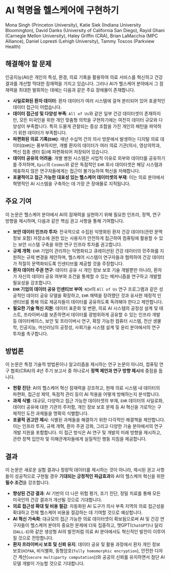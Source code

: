 # AI 혁명을 헬스케어에 구현하기

Mona Singh (Princeton University), Katie Siek (Indiana University Bloomington), David Danks (University of California San Diego), Rayid Ghani (Carnegie Mellon University), Haley Griffin (CRA), Brian LaMacchia (MPC Alliance), Daniel Lopresti (Lehigh University), Tammy Toscos (Parkview Health)

## 해결해야 할 문제

인공지능(AI)은 개인의 특성, 환경, 의료 기록을 활용하여 의료 서비스를 혁신하고 건강 결과를 개선할 막대한 잠재력을 가지고 있습니다. 그러나 AI가 헬스케어 분야에서 그 잠재력을 최대한 발휘하는 데에는 다음과 같은 주요 장애물이 존재합니다.

* **사일로화된 환자 데이터**: 환자 데이터가 여러 시스템에 걸쳐 분리되어 있어 포괄적인 데이터 접근이 어렵습니다.
* **데이터 접근성 및 다양성 부족**: `All of Us`와 같은 일부 건강 데이터셋이 존재하지만, 모든 미국인을 위한 개인 맞춤형 의학을 구현하기에는 여전히 데이터 규모와 다양성이 부족합니다. 특히 드물게 관찰되는 증상 조합을 가진 개인의 패턴을 파악하기 위한 데이터가 부족합니다.
* **파편화된 의료 기록(`EHR`)**: 매년 수십억 건의 의사 방문에서 발생하는 디지털 의료 데이터(`EHR`)는 풍부하지만, 개별 환자의 데이터가 여러 의료 기관(의사, 영상의학과, 백신 접종 센터 등)에 파편화되어 저장되어 있습니다.
* **데이터 공유의 어려움**: 개별 병원 시스템은 사업적 이유로 외부와 데이터를 공유하기를 주저하며, `Epic`의 `Cosmos`와 같은 독점적인 `EHR` 회사 데이터셋은 해당 시스템과 제휴하지 않은 연구자들에게는 접근이 불가능하여 혁신을 저해합니다.
* **포괄적이고 접근 가능한 대표성 있는 헬스케어 데이터셋의 부재**: 이는 의료 분야에서 혁명적인 AI 시스템을 구축하는 데 가장 큰 장애물로 지적됩니다.

## 주요 기여

이 논문은 헬스케어 분야에서 AI의 잠재력을 실현하기 위해 필요한 인프라, 정책, 연구 방향을 제시하며, 다음과 같은 핵심 권고 사항을 통해 기여합니다.

* **보안 데이터 인프라 투자**: 전국적으로 수집된 익명화된 환자 건강 데이터(관련 문맥 정보 포함) 저장소에 권한 있는 사용자가 안전하게 접근하여 컴퓨팅에 활용할 수 있는 보안 시스템 구축을 위한 연구 인프라 투자를 권고합니다.
* **규제 개혁**: `EHR` 기업이 관리하는 익명화되고 큐레이션된 건강 데이터의 민주화를 지원하는 규제 변경을 제안하며, 헬스케어 시스템이 연구자들과 협력하여 건강 데이터가 적절히 문맥화되도록 인센티브를 제공할 것을 주장합니다.
* **환자 데이터 주권 연구**: 데이터 공유 시 개인 정보 보호 기술 개발뿐만 아니라, 환자가 자신의 데이터 공유 여부와 조건을 통제할 수 있는 메커니즘을 연구하고 개발할 필요성을 강조합니다.
* **`EHR` 기업의 데이터 공유 인센티브 부여**: `NIH`의 `All of Us` 연구 프로그램과 같은 성공적인 데이터 공유 모델을 확장하고, `EHR` 채택을 장려했던 것과 유사한 재정적 인센티브를 통해 의료 제공자들이 데이터를 공유하도록 독려해야 한다고 제안합니다.
* **필요한 기술 혁신 지원**: 데이터 표준화 및 변환, 의료 AI 시스템의 공정성 설계 및 테스트, 프라이버시를 보존하면서 데이터를 광범위하게 공유할 수 있는 인프라 개발 등 데이터베이스, 보안 및 프라이버시 연구, 확장 가능한 컴퓨터 시스템, 전산 생물학, 인공지능, 머신러닝의 공정성, 사회기술 시스템 설계 및 윤리 분야에서의 연구 투자를 촉구합니다.

## 방법론

이 논문은 특정 기술적 방법론이나 알고리즘을 제시하는 연구 논문이 아니라, 컴퓨팅 연구 협회(CRA)의 4년 주기 보고서 중 하나로서 **정책 제언과 연구 방향 제시**에 중점을 둡니다.

* **현황 진단**: AI의 헬스케어 혁신 잠재력을 강조하고, 현재 의료 시스템 내 데이터의 파편화, 접근성 제약, 독점적 관리 등이 AI 적용을 어떻게 방해하는지 분석합니다.
* **과제 식별**: 대규모, 다양하고 접근 가능한 데이터셋의 부재, `EHR` 데이터의 사일로화, 데이터 공유에 대한 기관의 주저함, 개인 정보 보호 문제 등 AI 혁신을 가로막는 구체적인 도전 과제들을 명확히 식별합니다.
* **포괄적 권고안 제시**: 식별된 과제들을 해결하기 위한 다각적인 해결책을 제안합니다. 이는 인프라 투자, 규제 개혁, 환자 주권 강화, 그리고 다양한 기술 분야에서의 연구 개발 지원을 포함합니다. 이 접근 방식은 AI 연구 및 개발의 미래 방향을 제시하고, 관련 정책 입안자 및 이해관계자들에게 실질적인 행동 지침을 제공합니다.

## 결과

이 논문은 새로운 실험 결과나 정량적 데이터를 제시하는 것이 아니라, 제시된 권고 사항들이 성공적으로 구현될 경우 **기대되는 긍정적인 파급효과**와 AI의 헬스케어 혁신을 위한 **필수 조건**을 강조합니다.

* **향상된 건강 결과**: AI 기반의 더 나은 위험 평가, 조기 진단, 정밀 치료를 통해 모든 미국인의 건강 결과가 개선될 것으로 기대합니다.
* **의료 접근성 확대 및 비용 절감**: 자동화된 AI 도구가 의사 부족 지역의 의료 접근성을 확대하고 전체 헬스케어 비용을 절감하는 데 기여할 것으로 예상합니다.
* **AI 혁신 가속화**: 대규모의 접근 가능한 의료 데이터셋이 확보됨으로써 AI 및 건강 연구자들이 헬스케어 분야의 중요한 문제에 더욱 집중하고, 챗GPT(`ChatGPT`)나 달리(`DALL-E`)와 같은 생성형 AI의 발전처럼 의료 AI 분야에서도 혁신적인 발전이 이루어질 것으로 전망합니다.
* **환자 프라이버시 보호 및 신뢰 유지**: 데이터 공유 및 활용 과정에서 환자 개인 정보 보호(`HIPAA`, 비식별화, 동형암호(`fully homomorphic encryption`), 안전한 다자간 계산(`secure multiparty computation`))와 공공의 신뢰를 유지하면서 첨단 AI 모델 개발이 가능할 것으로 기대합니다.
